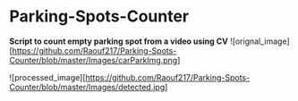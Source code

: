 # Parking-Spots-Counter
**Script to count empty parking spot from a video using CV**
![orignal_image][https://github.com/Raouf217/Parking-Spots-Counter/blob/master/Images/carParkImg.png]

![processed_image][https://github.com/Raouf217/Parking-Spots-Counter/blob/master/Images/detected.jpg]
